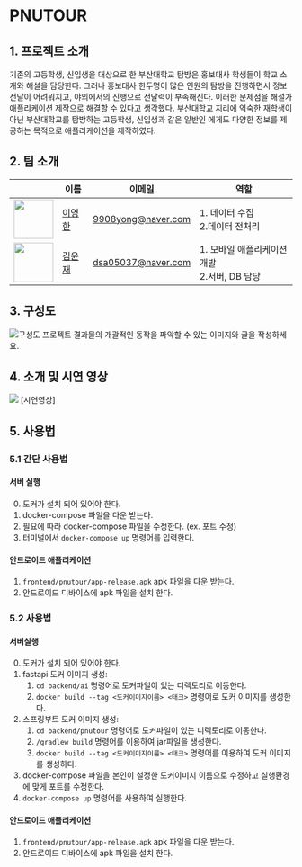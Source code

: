 # PNUTOUR
## 1. 프로젝트 소개

기존의 고등학생, 신입생을 대상으로 한 부산대학교 탐방은 홍보대사 학생들이 학교 소개와 해설을 담당한다. 그러나 홍보대사 한두명이 많은 인원의 탐방을 진행하면서 정보 전달이 어려워지고, 야외에서의 진행으로 전달력이 부족해진다. 이러한 문제점을 해설가 애플리케이션 제작으로 해결할 수 있다고 생각했다. 부산대학교 지리에 익숙한 재학생이 아닌 부산대학교를 탐방하는 고등학생, 신입생과 같은 일반인 에게도 다양한 정보를 제공하는 목적으로 애플리케이션을 제작하였다.

## 2. 팀 소개
|                                                          | 이름                                   | 이메일                | 역할                               |
|----------------------------------------------------------|--------------------------------------|--------------------|----------------------------------|
| <img src="https://github.com/YoungHanLi.png" width="70"> | [이영한](https://github.com/YoungHanLi) | 9908yong@naver.com | 1. 데이터 수집 <br/>2.데이터 전처리         |
| <img src="https://github.com/yunzae.png" width="70">     | [김윤재](https://github.com/yunzae) | dsa05037@naver.com | 1. 모바일 애플리케이션 개발<br/>2.서버, DB 담당 |

## 3. 구성도
![구성도](https://github.com/pnucse-capstone/Capstone-Template-2023/assets/81746373/7083aa20-cdca-4296-ac06-34c465f8c107)
프로젝트 결과물의 개괄적인 동작을 파악할 수 있는 이미지와 글을 작성하세요.

## 4. 소개 및 시연 영상
<img src="https://github.com/pnucse-capstone/Capstone-Template-2023/assets/81746373/7fabef03-a7fe-47c7-b547-7ea092831c2d">
[시연영상]

## 5. 사용법
### 5.1 간단 사용법
#### 서버 실행
0. 도커가 설치 되어 있어야 한다.
1. docker-compose 파일을 다운 받는다.
2. 필요에 따라 docker-compose 파일을 수정한다. (ex. 포트 수정)
3. 터미널에서 `docker-compose up` 명령어를 입력한다.

#### 안드로이드 애플리케이션
1. `frontend/pnutour/app-release.apk` apk 파일을 다운 받는다.
2. 안드로이드 디바이스에 apk 파일을 설치 한다.

### 5.2 사용법
#### 서버실행
0. 도커가 설치 되어 있어야 한다.
1. fastapi 도커 이미지 생성: 
   1. `cd backend/ai` 명령어로 도커파일이 있는 디렉토리로 이동한다.
   2. `docker build --tag <도커이미지이름> <태크>` 명령어로 도커 이미지를 생성한다.
2. 스프링부트 도커 이미지 생성:
   1. `cd backend/pnutour` 명령어로 도커파일이 있는 디렉토리로 이동한다.
   2. `/gradlew build` 명령어를 이용하여 jar파일을 생성한다.
   3. `docker build --tag <도커이미지이름> <태크>` 명령어를 이용하여 도커 이미지를 생성하다.
3. docker-compose 파일을 본인이 설정한 도커이미지 이름으로 수정하고 실행환경에 맞게 포트를 수정한다.
4. `docker-compose up` 명령어를 사용하여 실행한다.

#### 안드로이드 애플리케이션
1. `frontend/pnutour/app-release.apk` apk 파일을 다운 받는다.
2. 안드로이드 디바이스에 apk 파일을 설치 한다.